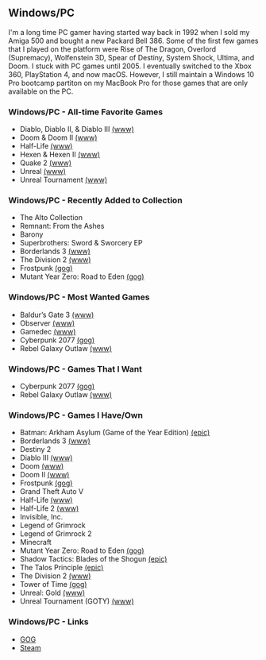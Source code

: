 ## Windows/PC

I'm a long time PC gamer having started way back in 1992 when I sold my Amiga 500 and bought a new Packard Bell 386. Some of the 
first few games that I played on the platform were Rise of The Dragon, Overlord (Supremacy), Wolfenstein 3D, Spear of Destiny, 
System Shock, Ultima, and Doom. I stuck with PC games until 2005. I eventually switched to the Xbox 360, PlayStation 4, and now
macOS. However, I still maintain a Windows 10 Pro bootcamp partiton on my MacBook Pro for those games that are only available on
the PC.

### Windows/PC - All-time Favorite Games

- Diablo, Diablo II, & Diablo III [(www)](https://en.wikipedia.org/wiki/Diablo_(series))
- Doom & Doom II [(www)](https://en.wikipedia.org/wiki/Doom_(franchise))
- Half-Life [(www)](https://en.wikipedia.org/wiki/Half-Life_(series))
- Hexen & Hexen II [(www)](https://en.wikipedia.org/wiki/Hexen:_Beyond_Heretic)
- Quake 2 [(www)](https://en.wikipedia.org/wiki/Quake_(series))
- Unreal [(www)](https://en.wikipedia.org/wiki/Unreal_(video_game_series))
- Unreal Tournament [(www)](https://en.wikipedia.org/wiki/Unreal_Tournament)

### Windows/PC - Recently Added to Collection

- The Alto Collection
- Remnant: From the Ashes
- Barony
- Superbrothers: Sword & Sworcery EP 
- Borderlands 3 [(www)](https://borderlands.com)
- The Division 2 [(www)](https://www.ubisoft.com/en-us/game/the-division/the-division-2)
- Frostpunk [(gog)](https://www.gog.com/game/frostpunk)
- Mutant Year Zero: Road to Eden [(gog)](https://www.gog.com/game/mutant_year_zero_road_to_eden)

### Windows/PC - Most Wanted Games

- Baldur’s Gate 3 [(www)](https://baldursgate3.game/)
- Observer [(www)](https://www.blooberteam.com/observer_)
- Gamedec [(www)](https://www.gamedec.com/)
- Cyberpunk 2077 [(gog)](https://www.gog.com/game/cyberpunk_2077)
- Rebel Galaxy Outlaw [(www)](https://rebel-galaxy.com/)

### Windows/PC - Games That I Want

- Cyberpunk 2077 [(gog)](https://www.gog.com/game/cyberpunk_2077)
- Rebel Galaxy Outlaw [(www)](https://rebel-galaxy.com/)

### Windows/PC - Games I Have/Own

- Batman: Arkham Asylum (Game of the Year Edition) [(epic)](https://www.epicgames.com/store/en-US/product/batman-arkham-asylum/home)
- Borderlands 3 [(www)](https://borderlands.com)
- Destiny 2
- Diablo III [(www)](https://en.wikipedia.org/wiki/Diablo_(series))
- Doom [(www)](https://en.wikipedia.org/wiki/Doom_(franchise))
- Doom II [(www)](https://en.wikipedia.org/wiki/Doom_(franchise))
- Frostpunk [(gog)](https://www.gog.com/game/frostpunk)
- Grand Theft Auto V
- Half-Life [(www)](https://en.wikipedia.org/wiki/Half-Life_(series))
- Half-Life 2 [(www)](https://en.wikipedia.org/wiki/Half-Life_(series))
- Invisible, Inc.
- Legend of Grimrock
- Legend of Grimrock 2
- Minecraft
- Mutant Year Zero: Road to Eden [(gog)](https://www.gog.com/game/mutant_year_zero_road_to_eden)
- Shadow Tactics: Blades of the Shogun [(epic)](https://www.epicgames.com/store/en-US/product/shadow-tactics/home)
- The Talos Principle [(epic)](https://www.epicgames.com/store/en-US/product/the-talos-principle/home)
- The Division 2 [(www)](https://www.ubisoft.com/en-us/game/the-division/the-division-2)
- Tower of Time [(gog)](https://www.gog.com/game/tower_of_time)
- Unreal: Gold [(www)](https://en.wikipedia.org/wiki/Unreal_(video_game_series))
- Unreal Tournament (GOTY) [(www)](https://en.wikipedia.org/wiki/Unreal_Tournament)

### Windows/PC - Links

- [GOG](https://www.gog.com/)
- [Steam](https://store.steampowered.com/)

